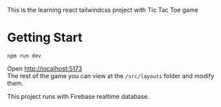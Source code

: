 This is the learning react tailwindcss project with Tic Tac Toe game

# Getting Start

<code>npm run dev</code>

Open <a href="http://localhost:5173">http://localhost:5173</a>
</br>
The rest of the game you can view at the <code>/src/layouts</code> folder
and modify them.

This project runs with Firebase realtime database.
